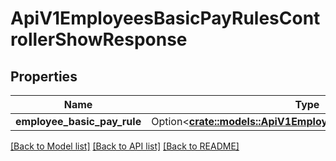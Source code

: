 # ApiV1EmployeesBasicPayRulesControllerShowResponse

## Properties

Name | Type | Description | Notes
------------ | ------------- | ------------- | -------------
**employee_basic_pay_rule** | Option<[**crate::models::ApiV1EmployeesBasicPayRuleSerializer**](ApiV1EmployeesBasicPayRuleSerializer.md)> |  | [optional]

[[Back to Model list]](../README.md#documentation-for-models) [[Back to API list]](../README.md#documentation-for-api-endpoints) [[Back to README]](../README.md)


